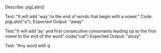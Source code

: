 Describe: pigLatin()

Test: "It will add 'way' to the end of words that begin with a vowel."
Code: pigLatin("a");
Expected Output: "away"

Test:"It will add 'ay' and first consecutive consonants leading up to the first vowel to the end of the word"
code("cat")
Expected Output: "atcay"

Test: "Any word with q